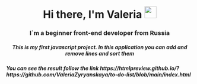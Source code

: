 <h1 align="center">Hi there, I'm Valeria
<img src="https://github.com/blackcater/blackcater/raw/main/images/Hi.gif" height="32"/></h1>
<h3 align="center">I`m a beginner front-end developer from Russia
<h5 align="center">This is my first javascript project. In this application you can add and remove lines and sort them<br/>
<h5> You can see the result follow the link https://htmlpreview.github.io/?https://github.com/ValeriaZyryanskaya/to-do-list/blob/main/index.html

